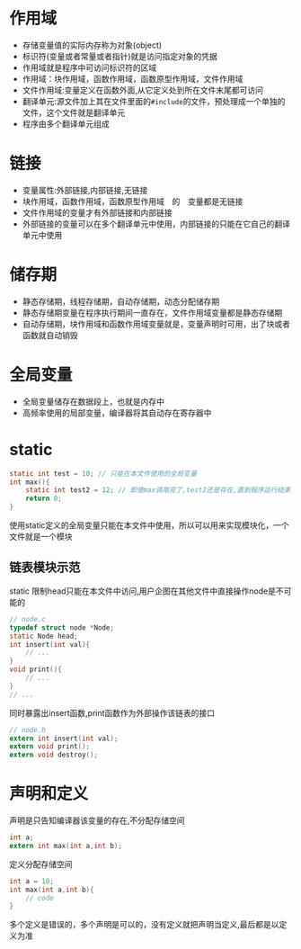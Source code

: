 # 作用域
- 存储变量值的实际内存称为对象(object)
- 标识符(变量或者常量或者指针)就是访问指定对象的凭据
- 作用域就是程序中可访问标识符的区域
- 作用域：块作用域，函数作用域，函数原型作用域，文件作用域
- 文件作用域:变量定义在函数外面,从它定义处到所在文件末尾都可访问
- 翻译单元:源文件加上其在文件里面的`#include`的文件，预处理成一个单独的文件，这个文件就是翻译单元
- 程序由多个翻译单元组成

# 链接
- 变量属性:外部链接,内部链接,无链接
- 块作用域，函数作用域，函数原型作用域　的　变量都是无链接
- 文件作用域的变量才有外部链接和内部链接
- 外部链接的变量可以在多个翻译单元中使用，内部链接的只能在它自己的翻译单元中使用

# 储存期
- 静态存储期，线程存储期，自动存储期，动态分配储存期
- 静态存储期变量在程序执行期间一直存在，文件作用域变量都是静态存储期
- 自动存储期，块作用域和函数作用域变量就是，变量声明时可用，出了块或者函数就自动销毁

# 全局变量
- 全局变量储存在数据段上，也就是内存中
- 高频率使用的局部变量，编译器将其自动存在寄存器中


# static
```c
static int test = 10; // 只能在本文件使用的全局变量
int max(){
    static int test2 = 12; // 即使max调用完了,test2还是存在,直到程序运行结束
    return 0;
}
```
使用static定义的全局变量只能在本文件中使用，所以可以用来实现模块化，一个文件就是一个模块

## 链表模块示范
static 限制head只能在本文件中访问,用户企图在其他文件中直接操作node是不可能的
```c
// node.c
typedef struct node *Node;
static Node head;
int insert(int val){
    // ...
}
void print(){
    // ...
}
// ...
```
同时暴露出insert函数,print函数作为外部操作该链表的接口
```c
// node.h
extern int insert(int val);
extern void print();
extern void destroy();
```

# 声明和定义
声明是只告知编译器该变量的存在,不分配存储空间
```c
int a;
extern int max(int a,int b);
```
定义分配存储空间
```c
int a = 10;
int max(int a,int b){
    // code
}
```
多个定义是错误的，多个声明是可以的，没有定义就把声明当定义,最后都是以定义为准
